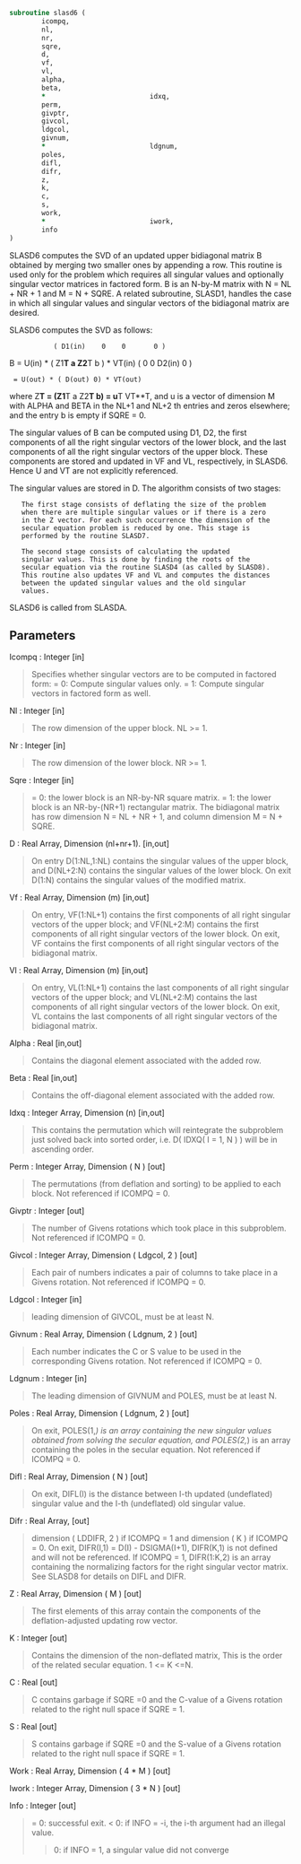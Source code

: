 ```fortran
subroutine slasd6 (
		icompq,
		nl,
		nr,
		sqre,
		d,
		vf,
		vl,
		alpha,
		beta,
		*                          idxq,
		perm,
		givptr,
		givcol,
		ldgcol,
		givnum,
		*                          ldgnum,
		poles,
		difl,
		difr,
		z,
		k,
		c,
		s,
		work,
		*                          iwork,
		info
)
```

 SLASD6 computes the SVD of an updated upper bidiagonal matrix B
 obtained by merging two smaller ones by appending a row. This
 routine is used only for the problem which requires all singular
 values and optionally singular vector matrices in factored form.
 B is an N-by-M matrix with N = NL + NR + 1 and M = N + SQRE.
 A related subroutine, SLASD1, handles the case in which all singular
 values and singular vectors of the bidiagonal matrix are desired.

 SLASD6 computes the SVD as follows:

               ( D1(in)    0    0       0 )
   B = U(in) * (   Z1**T   a   Z2**T    b ) * VT(in)
               (   0       0   D2(in)   0 )

     = U(out) * ( D(out) 0) * VT(out)

 where Z**T = (Z1**T a Z2**T b) = u**T VT**T, and u is a vector of dimension M
 with ALPHA and BETA in the NL+1 and NL+2 th entries and zeros
 elsewhere; and the entry b is empty if SQRE = 0.

 The singular values of B can be computed using D1, D2, the first
 components of all the right singular vectors of the lower block, and
 the last components of all the right singular vectors of the upper
 block. These components are stored and updated in VF and VL,
 respectively, in SLASD6. Hence U and VT are not explicitly
 referenced.

 The singular values are stored in D. The algorithm consists of two
 stages:

       The first stage consists of deflating the size of the problem
       when there are multiple singular values or if there is a zero
       in the Z vector. For each such occurrence the dimension of the
       secular equation problem is reduced by one. This stage is
       performed by the routine SLASD7.

       The second stage consists of calculating the updated
       singular values. This is done by finding the roots of the
       secular equation via the routine SLASD4 (as called by SLASD8).
       This routine also updates VF and VL and computes the distances
       between the updated singular values and the old singular
       values.

 SLASD6 is called from SLASDA.

## Parameters
Icompq : Integer [in]
> Specifies whether singular vectors are to be computed in
> factored form:
> = 0: Compute singular values only.
> = 1: Compute singular vectors in factored form as well.

Nl : Integer [in]
> The row dimension of the upper block.  NL >= 1.

Nr : Integer [in]
> The row dimension of the lower block.  NR >= 1.

Sqre : Integer [in]
> = 0: the lower block is an NR-by-NR square matrix.
> = 1: the lower block is an NR-by-(NR+1) rectangular matrix.
> The bidiagonal matrix has row dimension N = NL + NR + 1,
> and column dimension M = N + SQRE.

D : Real Array, Dimension (nl+nr+1). [in,out]
> On entry D(1:NL,1:NL) contains the singular values of the
> upper block, and D(NL+2:N) contains the singular values
> of the lower block. On exit D(1:N) contains the singular
> values of the modified matrix.

Vf : Real Array, Dimension (m) [in,out]
> On entry, VF(1:NL+1) contains the first components of all
> right singular vectors of the upper block; and VF(NL+2:M)
> contains the first components of all right singular vectors
> of the lower block. On exit, VF contains the first components
> of all right singular vectors of the bidiagonal matrix.

Vl : Real Array, Dimension (m) [in,out]
> On entry, VL(1:NL+1) contains the  last components of all
> right singular vectors of the upper block; and VL(NL+2:M)
> contains the last components of all right singular vectors of
> the lower block. On exit, VL contains the last components of
> all right singular vectors of the bidiagonal matrix.

Alpha : Real [in,out]
> Contains the diagonal element associated with the added row.

Beta : Real [in,out]
> Contains the off-diagonal element associated with the added
> row.

Idxq : Integer Array, Dimension (n) [in,out]
> This contains the permutation which will reintegrate the
> subproblem just solved back into sorted order, i.e.
> D( IDXQ( I = 1, N ) ) will be in ascending order.

Perm : Integer Array, Dimension ( N ) [out]
> The permutations (from deflation and sorting) to be applied
> to each block. Not referenced if ICOMPQ = 0.

Givptr : Integer [out]
> The number of Givens rotations which took place in this
> subproblem. Not referenced if ICOMPQ = 0.

Givcol : Integer Array, Dimension ( Ldgcol, 2 ) [out]
> Each pair of numbers indicates a pair of columns to take place
> in a Givens rotation. Not referenced if ICOMPQ = 0.

Ldgcol : Integer [in]
> leading dimension of GIVCOL, must be at least N.

Givnum : Real Array, Dimension ( Ldgnum, 2 ) [out]
> Each number indicates the C or S value to be used in the
> corresponding Givens rotation. Not referenced if ICOMPQ = 0.

Ldgnum : Integer [in]
> The leading dimension of GIVNUM and POLES, must be at least N.

Poles : Real Array, Dimension ( Ldgnum, 2 ) [out]
> On exit, POLES(1,*) is an array containing the new singular
> values obtained from solving the secular equation, and
> POLES(2,*) is an array containing the poles in the secular
> equation. Not referenced if ICOMPQ = 0.

Difl : Real Array, Dimension ( N ) [out]
> On exit, DIFL(I) is the distance between I-th updated
> (undeflated) singular value and the I-th (undeflated) old
> singular value.

Difr : Real Array, [out]
> dimension ( LDDIFR, 2 ) if ICOMPQ = 1 and
> dimension ( K ) if ICOMPQ = 0.
> On exit, DIFR(I,1) = D(I) - DSIGMA(I+1), DIFR(K,1) is not
> defined and will not be referenced.
> If ICOMPQ = 1, DIFR(1:K,2) is an array containing the
> normalizing factors for the right singular vector matrix.
> See SLASD8 for details on DIFL and DIFR.

Z : Real Array, Dimension ( M ) [out]
> The first elements of this array contain the components
> of the deflation-adjusted updating row vector.

K : Integer [out]
> Contains the dimension of the non-deflated matrix,
> This is the order of the related secular equation. 1 <= K <=N.

C : Real [out]
> C contains garbage if SQRE =0 and the C-value of a Givens
> rotation related to the right null space if SQRE = 1.

S : Real [out]
> S contains garbage if SQRE =0 and the S-value of a Givens
> rotation related to the right null space if SQRE = 1.

Work : Real Array, Dimension ( 4 * M ) [out]

Iwork : Integer Array, Dimension ( 3 * N ) [out]

Info : Integer [out]
> = 0:  successful exit.
> < 0:  if INFO = -i, the i-th argument had an illegal value.
> > 0:  if INFO = 1, a singular value did not converge

